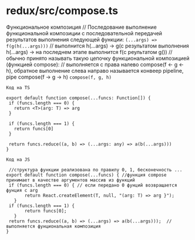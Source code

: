 # redux/src/compose.ts
Функциональное композиция
// Последование выполнение функциональной композиции с последовательной передачей результатов выполнения следующей функции:
 `(...args) => f(g(h(...args)))`
 // выполнится h(...args) -> g(с результатом выполнения h(...args) -> на последнем этапе выполнится f(с реультатом g()) 
 // обычно принято называть такую цепочку функциональной композицией (функцией compose):
 // выполняется с права налево compose(f <- g <- h), обратное выполнение слева направо называется конвеер pipeline, pipe compose(f -> g -> h)
 `compose(f, g, h)`
 
 `Код на TS`
 ```
 export default function compose(...funcs: Function[]) {  
  if (funcs.length === 0) { 
    return <T>(arg: T) => arg
  }

  if (funcs.length === 1) {
    return funcs[0]
  }

  return funcs.reduce((a, b) => (...args: any) => a(b(...args))) 
}
```
 `Код на JS`
 ```
  //структура функции реализована по правилу 0, 1, бесконечность ...
 export default function compose(...funcs) { //функция compose принимает в качестве аргументов массив из функций
  if (funcs.length === 0) { // если передано 0 фунций возвращается фунция с arg
        return React.createElement(T, null, "(arg: T) => arg }");
    }
  if (funcs.length === 1) {
        return funcs[0];
    }
  return funcs.reduce((a, b) => (...args) => a(b(...args)));  //выполняется фунциональная композиция 
}
```



